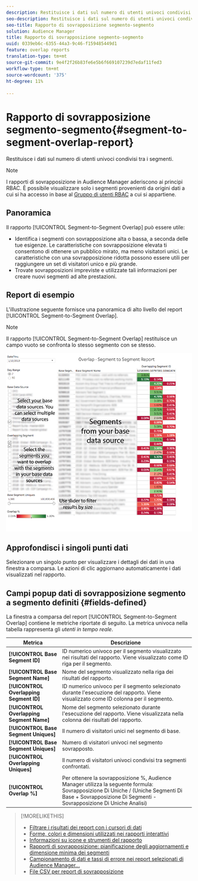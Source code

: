 ```yaml
---
description: Restituisce i dati sul numero di utenti univoci condivisi tra i segmenti.
seo-description: Restituisce i dati sul numero di utenti univoci condivisi tra i segmenti.
seo-title: Rapporto di sovrapposizione segmento-segmento
solution: Audience Manager
title: Rapporto di sovrapposizione segmento-segmento
uuid: 0339eb6c-6355-44a3-9c46-f159485449d1
feature: overlap reports
translation-type: tm+mt
source-git-commit: 9e4f2f26b83fe6e5b6f669107239d7edaf11fed3
workflow-type: tm+mt
source-wordcount: '375'
ht-degree: 11%

---
```



# Rapporto di sovrapposizione segmento-segmento{#segment-to-segment-overlap-report}

Restituisce i dati sul numero di utenti univoci condivisi tra i segmenti.

>[!NOTE]
>
>I rapporti di sovrapposizione in  Audience Manager aderiscono ai principi RBAC. È possibile visualizzare solo i segmenti provenienti da origini dati a cui si ha accesso in base al [Gruppo di utenti RBAC](/help/using/features/administration/administration-overview.md) a cui si appartiene.

<!-- 

c_segment_segment_overlap.xml

 -->

## Panoramica

Il rapporto [!UICONTROL Segment-to-Segment Overlap] può essere utile:

* Identifica i segmenti con sovrapposizione alta o bassa, a seconda delle tue esigenze. Le caratteristiche con sovrapposizione elevata ti consentono di ottenere un pubblico mirato, ma meno visitatori unici. Le caratteristiche con una sovrapposizione ridotta possono essere utili per raggiungere un set di visitatori unico e più grande.
* Trovate sovrapposizioni impreviste e utilizzate tali informazioni per creare nuovi segmenti ad alte prestazioni.

## Report di esempio

L&#39;illustrazione seguente fornisce una panoramica di alto livello del report [!UICONTROL Segment-to-Segment Overlap].

>[!NOTE]
>
>Il rapporto [!UICONTROL Segment-to-Segment Overlap] restituisce un campo vuoto se confronta lo stesso segmento con se stesso.

![](assets/segment-to-segment-overlap.png)

## Approfondisci i singoli punti dati

Selezionare un singolo punto per visualizzare i dettagli dei dati in una finestra a comparsa. Le azioni di clic aggiornano automaticamente i dati visualizzati nel rapporto.

## Campi popup dati di sovrapposizione segmento a segmento definiti {#fields-defined}

<!-- 

r_s2s_data_pop.xml

 -->

La finestra a comparsa del report [!UICONTROL Segment-to-Segment Overlap] contiene le metriche riportate di seguito. La metrica univoca nella tabella rappresenta gli *utenti in tempo reale*.

| Metrica | Descrizione |
|---|---|
| **[!UICONTROL Base Segment ID]** | ID numerico univoco per il segmento visualizzato nei risultati del rapporto. Viene visualizzato come ID riga per il segmento. |
| **[!UICONTROL Base Segment Name]** | Nome del segmento visualizzato nella riga dei risultati del rapporto. |
| **[!UICONTROL Overlapping Segment ID]** | ID numerico univoco per il segmento selezionato durante l&#39;esecuzione del rapporto. Viene visualizzato come ID colonna per il segmento. |
| **[!UICONTROL Overlapping Segment Name]** | Nome del segmento selezionato durante l&#39;esecuzione del rapporto. Viene visualizzata nella colonna dei risultati del rapporto. |
| **[!UICONTROL Base Segment Uniques]** | Il numero di visitatori unici nel segmento di base. |
| **[!UICONTROL Base Segment Uniques]** | Numero di visitatori univoci nel segmento sovrapposto. |
| **[!UICONTROL Overlapping Uniques]** | Il numero di visitatori univoci condivisi tra segmenti confrontati. |
| **[!UICONTROL Overlap %]** | Per ottenere la sovrapposizione %,  Audience Manager utilizza la seguente formula: Sovrapposizione Di Uniche / (Uniche Segmenti Di Base + Sovrapposizione Di Segmenti - Sovrapposizione Di Uniche Analisi) |



>[!MORELIKETHIS]
>
>* [Filtrare i risultati dei report con i cursori di dati](../../reporting/dynamic-reports/data-sliders.md)
>* [Forme, colori e dimensioni utilizzati nei rapporti interattivi](../../reporting/dynamic-reports/interactive-report-technology.md#shapes-colors-sizes)
>* [Informazioni su icone e strumenti del rapporto](../../reporting/dynamic-reports/interactive-report-technology.md#icons-tools-explained)
>* [Rapporti di sovrapposizione: pianificazione degli aggiornamenti e dimensione minima dei segmenti](../../reporting/dynamic-reports/overlap-minimum-segment-size.md)
>* [Campionamento di dati e tassi di errore nei report selezionati di Audience Manager...](../../reporting/report-sampling.md)
>* [File CSV per report di sovrapposizione](../../reporting/dynamic-reports/overlap-csv-files.md)